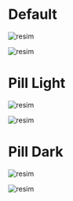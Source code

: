 <h1>Default</h1>

![resim](https://user-images.githubusercontent.com/103432992/174958249-fc74e9b1-6af4-4ad7-aae3-66d8649f6c9b.png)

![resim](https://user-images.githubusercontent.com/103432992/174958321-72a66e99-397f-4151-b23e-ab9336bdc14c.png)

<h1>Pill Light</h1>

![resim](https://user-images.githubusercontent.com/103432992/174958027-a1be5d50-8088-457d-a325-aebcd960d0f2.png)

![resim](https://user-images.githubusercontent.com/103432992/174958077-9111a659-b0db-4547-a030-72144b03b09c.png)

<h1>Pill Dark</h1>

![resim](https://user-images.githubusercontent.com/103432992/174957807-2e3c0629-fb47-4fa2-bce0-719fd355c27f.png)

![resim](https://user-images.githubusercontent.com/103432992/174957853-ec12108d-2d0c-4431-b9d2-3c579d965ecf.png)
